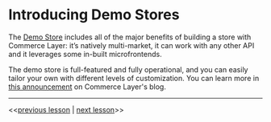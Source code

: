 # Introducing Demo Stores

The [Demo Store](https://github.com/commercelayer/demo-store) includes all of the major benefits of building a store with Commerce Layer: it’s natively multi-market, it can work with any other API and it leverages some in-built microfrontends.

The demo store is full-featured and fully operational, and you can easily tailor your own with different levels of customization. You can learn more in [this announcement](https://commercelayer.io/blog/introducing-the-demo-store) on Commerce Layer's blog.

---

<<[previous lesson](#) | [next lesson](#)>>